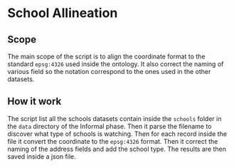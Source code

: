 # School Allineation

## Scope

The main scope of the script is to align the coordinate format to the standard `epsg:4326` used inside the ontology. It also correct the naming of various field so the notation correspond to the ones used in the other datasets.

## How it work

The script list all the schools datasets contain inside the `schools` folder in the `data` directory of the Informal phase. Then it parse the filename to discover what type of schools is watching. Then for each record inside the file it convert the coordinate to the `epsg:4326` format. Then it correct the naming of the address fields and add the school type. The results are then saved inside a json file.